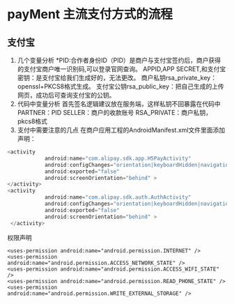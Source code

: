# payMent 主流支付方式的流程
## 支付宝
1. 几个变量分析
  *PID:合作者身份ID（PID）是商户与支付宝签约后，商户获得的支付宝商户唯一识别码,可以登录官网查询。
  APPID,APP SECRET,和支付宝密钥：是支付宝给我们生成好的，无法更改。
  商户私钥rsa_private_key：openssl+PKCS8格式生成。
  支付宝公钥rsa_public_key：把自己生成的上传网页，成功后可查询支付宝的公钥。
2. 代码中变量分析
  首先签名逻辑建议放在服务端，这样私钥不回暴露在代码中
  PARTNER：PID
  SELLER：商户的收款账号
  RSA_PRIVATE：商户私钥，pkcs8格式
3. 支付中需要注意的几点
  在商户应用工程的AndroidManifest.xml文件里面添加声明：
``` javascript
<activity
            android:name="com.alipay.sdk.app.H5PayActivity"
            android:configChanges="orientation|keyboardHidden|navigation"
            android:exported="false"
            android:screenOrientation="behind" >
</activity>
<activity
            android:name="com.alipay.sdk.auth.AuthActivity"
            android:configChanges="orientation|keyboardHidden|navigation"
            android:exported="false"
            android:screenOrientation="behind" >
 </activity> 
 ```
  权限声明
 ```
 <uses-permission android:name="android.permission.INTERNET" />
<uses-permission android:name="android.permission.ACCESS_NETWORK_STATE" />
<uses-permission android:name="android.permission.ACCESS_WIFI_STATE" />
<uses-permission android:name="android.permission.READ_PHONE_STATE" />
<uses-permission android:name="android.permission.WRITE_EXTERNAL_STORAGE" /> 
```
